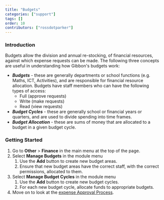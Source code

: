 ```yaml
---
title: "Budgets"
categories: ["support"]
tags: []
order: 10
contributors: ["rossdotparker"]
---
```


### Introduction

Budgets allow the division and annual re-stocking, of financial resources, against which expense requests can be made. The following three concepts are useful in understanding how Gibbon's budgets work:

*   ___Budgets___ - these are generally departments or school functions (e.g. Maths, ICT, Activities), and are responsible for financial resource allocation. Budgets have staff members who can have the following types of access:
    *   Full (approve requests)
    *   Write (make requests)
    *   Read (view requests)
*   ___Budget Cycles___ - these are generally school or financial years or quarters, and are used to divide spending into time frames.
*   ___Budget Allocation___ - these are sums of money that are allocated to a budget in a given budget cycle.

### Getting Started

1.  Go to **Other** > **Finance** in the main menu at the top of the page.
2.  Select **Manage Budgets** in the module menu
    1.  Use the **Add** button to create new budget areas.
    2.  Ensure that new budget areas have the correct staff, with the correct permissions, allocated to them.
3.  Select **Manage Budget Cycles** in the module menu
    1.  Use the **Add** button to create new budget cycles.
    2.  For each new budget cycle, allocate funds to appropriate budgets.
4.  Move on to look at the [expense Approval Process](approval).
